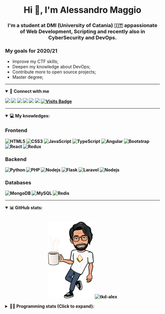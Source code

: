 <h1 align="center">Hi 👋, I'm Alessandro Maggio</h1>
<h3 align="center">I'm a student at DMI (University of Catania) 🇮🇹 appassionate of Web Development, Scripting and recently also in CyberSecurity and DevOps.</h3>

### My goals for 2020/21
- Improve my CTF skills;
- Deepen my knowledge about DevOps;
- Contribute more to open source projects;
- Master degree;

____

<details open>
<summary>🤝 <b>Connect with me<b></summary>

<p align = "center">

[<img src="https://img.shields.io/badge/twitter-1DA1F2.svg?&style=for-the-badge&logo=twitter&logoColor=white" />](https://twitter.com/TkdAxel)
[<img src ="https://img.shields.io/badge/portfolio-web-%23.svg?&style=for-the-badge&logo=&logoColor=white%22">](https://alessandromaggio.it/)
[<img src ="https://img.shields.io/badge/Telegram-1ca0f1.svg?&style=for-the-badge&logo=Telegram&logoColor=white%22&link=https://t.me/TkdAlex">](https://t.me/TkdAlex/)
[<img src="https://img.shields.io/badge/gmail-c14438.svg?&style=for-the-badge&logo=Gmail&logoColor=white&link=mailto:alex.tkd.alex@gmail.com"/>](mailto:alex.tkd.alex@gmail.com)
[<img src="https://img.shields.io/badge/linkedin-0077B5.svg?&style=for-the-badge&logo=linkedin&logoColor=white" />](https://www.linkedin.com/in/aalessandromaggio/)
[<img src = "https://img.shields.io/badge/instagram-E4405F.svg?&style=for-the-badge&logo=instagram&logoColor=white">](https://www.instagram.com/tkd_alex/)
[![Visits Badge](https://badges.pufler.dev/visits/tkd-alex/tkd-alex?style=for-the-badge&color=blue)](https://github.com/tkd-alex/tkd-alex)

</p>

</details>

---

<details open>
<summary>💻 <b>My knowledges</b>: </summary>

### Frontend
![HTML5](https://img.shields.io/badge/-HTML5-E34F26.svg?style=for-the-badge&logo=html5&logoColor=ffffff)
![CSS3](https://img.shields.io/badge/-CSS3-1572B6.svg?style=for-the-badge&logo=css3)
![JavaScript](https://img.shields.io/badge/-JavaScript-282C34?style=for-the-badge&logo=javascript)
![TypeScript](https://img.shields.io/badge/-TypeScript-007ACC?style=for-the-badge&logo=typescript)
![Angular](https://img.shields.io/badge/-Angular-DD0031?style=for-the-badge&logo=angular)
![Bootstrap](https://img.shields.io/badge/-Bootstrap-563D7C.svg?style=for-the-badge&logo=bootstrap)
![React](https://img.shields.io/badge/-React-282C34.svg?style=for-the-badge&logo=react&logoColor=ffffff)
![Redux](https://img.shields.io/badge/-Redux-764ABC.svg?style=for-the-badge&logo=redux)

### Backend
![Python](https://img.shields.io/badge/-Python-3776AB.svg?style=for-the-badge&logo=Python&logoColor=ffffff)
![PHP](https://img.shields.io/badge/-PHP-777BB4.svg?style=for-the-badge&logo=PHP&logoColor=ffffff)
![Nodejs](https://img.shields.io/badge/-Bash-4EAA25.svg?style=for-the-badge&logo=gnu-bash&logoColor=ffffff)
![Flask](https://img.shields.io/badge/-Flask-282C34.svg?style=for-the-badge&logo=flask)
![Laravel](https://img.shields.io/badge/-Laravel-FF2D20.svg?style=for-the-badge&logo=laravel&logoColor=ffffff)
![Nodejs](https://img.shields.io/badge/-Nodejs-339933.svg?style=for-the-badge&logo=Node.js&logoColor=ffffff)

### Databases
![MongoDB](https://img.shields.io/badge/-MongoDB-47A248?style=for-the-badge&logo=mongodb&logoColor=ffffff)
![MySQL](https://img.shields.io/badge/-MySQL-4479A1?style=for-the-badge&logo=mysql&logoColor=ffffff)
![Redis](https://img.shields.io/badge/-Redis-DC382D?style=for-the-badge&logo=Redis&logoColor=ffffff)

</details>

---

<details open>
 <summary>📊 <b>GitHub stats</b>: </summary>

<br>

<p align = "center">
    <img src="https://raw.githubusercontent.com/Tkd-Alex/tkd-alex/master/images/321517cd-ff68-41a7-b0d1-e765680568a7-8b6448d9-c944-4146-b633-adbdd25cb471-v1.png" height="250" />
    <img src="https://github-readme-stats.vercel.app/api?username=tkd-alex&show_icons=true&count_private=true&hide_border=true&line_height=25" alt="tkd-alex">
</p>

</design>

<details>
 <summary>👨‍💻 <b>Programming stats (Click to expand)</b>: </summary>
 
<!--START_SECTION:waka-->
**I'm an Early 🐤** 

```text
🌞 Morning    443 commits    ██████░░░░░░░░░░░░░░░░░░░   25.42% 
🌆 Daytime    666 commits    █████████░░░░░░░░░░░░░░░░   38.21% 
🌃 Evening    599 commits    ████████░░░░░░░░░░░░░░░░░   34.37% 
🌙 Night      35 commits     ░░░░░░░░░░░░░░░░░░░░░░░░░   2.01%

```
📅 **I'm Most Productive on Wednesday** 

```text
Monday       321 commits    ████░░░░░░░░░░░░░░░░░░░░░   18.42% 
Tuesday      291 commits    ████░░░░░░░░░░░░░░░░░░░░░   16.7% 
Wednesday    331 commits    ████░░░░░░░░░░░░░░░░░░░░░   18.99% 
Thursday     254 commits    ███░░░░░░░░░░░░░░░░░░░░░░   14.57% 
Friday       255 commits    ███░░░░░░░░░░░░░░░░░░░░░░   14.63% 
Saturday     125 commits    █░░░░░░░░░░░░░░░░░░░░░░░░   7.17% 
Sunday       166 commits    ██░░░░░░░░░░░░░░░░░░░░░░░   9.52%

```


📊 **This Week I Spend My Time On** 

```text
⌚︎ Time zone: Europe/Rome

💬 Programming Languages: 
Other                    11 hrs 20 mins      ██████████████░░░░░░░░░░░   58.7% 
Python                   6 hrs 16 mins       ████████░░░░░░░░░░░░░░░░░   32.46% 
Markdown                 53 mins             █░░░░░░░░░░░░░░░░░░░░░░░░   4.63% 
XML                      22 mins             ░░░░░░░░░░░░░░░░░░░░░░░░░   1.93% 
JSON                     18 mins             ░░░░░░░░░░░░░░░░░░░░░░░░░   1.58%

🔥 Code Editors: 
Chrome                   11 hrs 16 mins      ██████████████░░░░░░░░░░░   58.33% 
VS Code                  6 hrs 23 mins       ████████░░░░░░░░░░░░░░░░░   33.05% 
Sublime Text             1 hr 39 mins        ██░░░░░░░░░░░░░░░░░░░░░░░   8.62%

🐱‍💻 Projects: 
wsuspect-proxy           4 hrs 8 mins        █████░░░░░░░░░░░░░░░░░░░░   21.43% 
IG-AutoChallenge-Solver  3 hrs 34 mins       ████░░░░░░░░░░░░░░░░░░░░░   18.47% 
tkd-alex                 3 hrs 21 mins       ████░░░░░░░░░░░░░░░░░░░░░   17.41% 
mitmproxy-wsus           3 hrs 3 mins        ████░░░░░░░░░░░░░░░░░░░░░   15.81% 
Unknown Project          2 hrs 42 mins       ███░░░░░░░░░░░░░░░░░░░░░░   14.06%

💻 Operating System: 
Linux                    18 hrs 23 mins      ███████████████████████░░   95.17% 
Windows                  55 mins             █░░░░░░░░░░░░░░░░░░░░░░░░   4.83%

```

**I Mostly Code in Python** 

```text
Python                   25 repos            ██████████░░░░░░░░░░░░░░░   39.68% 
JavaScript               10 repos            ████░░░░░░░░░░░░░░░░░░░░░   15.87% 
PHP                      5 repos             ██░░░░░░░░░░░░░░░░░░░░░░░   7.94% 
CSS                      5 repos             ██░░░░░░░░░░░░░░░░░░░░░░░   7.94% 
HTML                     4 repos             █░░░░░░░░░░░░░░░░░░░░░░░░   6.35%

```



<!--END_SECTION:waka-->

</details>
